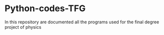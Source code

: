 # Python-codes-TFG
In this repository are documented all the programs used for the final degree project of physics
